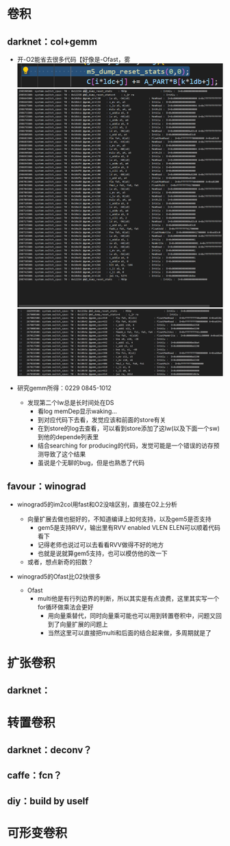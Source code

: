 # 卷积

## darknet：col+gemm

* 开-O2能省去很多代码【好像是-Ofast，雾
  ![Alt text](image/1708526192781.png)
  ![Alt text](image/1708526147978.png)
  ![Alt text](image/1708526434235.png)

* 研究gemm所得：0229 0845-1012
  * 发现第二个lw总是长时间处在DS
    * 看log memDep显示waking...
    * 到对应代码下去看，发觉应该和前面的store有关
    * 在到store的log去查看，可以看到store添加了这lw(以及下面一个sw)到他的depende列表里
    * 结合searching for producing的代码，发觉可能是一个错误的访存预测导致了这个结果
    * 虽说是个无聊的bug，但是也熟悉了代码

## favour：winograd

* winograd5的im2col用fast和O2没啥区别，直接在O2上分析
  * 向量扩展去做也挺好的，不知道编译上如何支持，以及gem5是否支持
    * gem5是支持RVV，输出里有RVV enabled VLEN ELEN可以顺着代码看下
    * 记得老师也说过可以去看看RVV做得不好的地方
    * 也就是说就算gem5支持，也可以模仿他的改一下
  * 或者，想点新奇的招数？

* winograd5的Ofast比O2快很多
  * Ofast
    * multi他是有行列边界的判断，所以其实是有点浪费，这里其实写一个for循环做乘法会更好
      * 用向量乘替代，同时向量乘可能也可以用到转置卷积中，问题又回到了向量扩展的问题上
      * 当然这里可以直接把multi和后面的结合起来做，多周期就是了

# 扩张卷积

## darknet：


# 转置卷积

## darknet：deconv？

## caffe：fcn？

## diy：build by uself


# 可形变卷积
